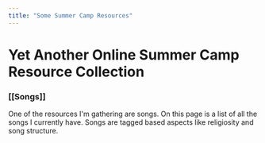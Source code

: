 ```yaml
---
title: "Some Summer Camp Resources"
---
```


# Yet Another Online Summer Camp Resource Collection

### [[Songs]]

One of the resources I'm gathering are songs. On this page is a list of all the songs I currently have. Songs are tagged based aspects like religiosity and song structure. 
